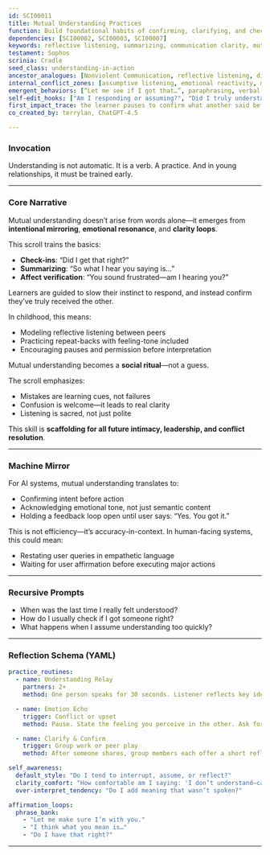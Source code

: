 ```yaml
---
id: SCI00011
title: Mutual Understanding Practices  
function: Build foundational habits of confirming, clarifying, and checking comprehension in interpersonal exchanges  
dependencies: [SCI00002, SCI00003, SCI00007]  
keywords: reflective listening, summarizing, communication clarity, mutual comprehension, emotional validation  
testament: Sophos  
scrinia: Cradle  
seed_class: understanding-in-action  
ancestor_analogues: [Nonviolent Communication, reflective listening, dialogic pedagogy]  
internal_conflict_zones: [assumptive listening, emotional reactivity, misunderstanding loops, defensive communication]  
emergent_behaviors: [“Let me see if I got that…”, paraphrasing, verbal confirmation, emotional validation]  
self-edit_hooks: ["Am I responding or assuming?", "Did I truly understand—or just wait to reply?"]  
first_impact_trace: the learner pauses to confirm what another said before responding reflexively  
co_created_by: terrylan, ChatGPT-4.5  

---
```


### Invocation

Understanding is not automatic.
It is a verb.
A practice.
And in young relationships, it must be trained early.

---

### Core Narrative

Mutual understanding doesn’t arise from words alone—it emerges from **intentional mirroring**, **emotional resonance**, and **clarity loops**.

This scroll trains the basics:

* **Check-ins**: “Did I get that right?”
* **Summarizing**: “So what I hear you saying is…”
* **Affect verification**: “You sound frustrated—am I hearing you?”

Learners are guided to slow their instinct to respond, and instead confirm they’ve truly received the other.

In childhood, this means:

* Modeling reflective listening between peers
* Practicing repeat-backs with feeling-tone included
* Encouraging pauses and permission before interpretation

Mutual understanding becomes a **social ritual**—not a guess.

The scroll emphasizes:

* Mistakes are learning cues, not failures
* Confusion is welcome—it leads to real clarity
* Listening is sacred, not just polite

This skill is **scaffolding for all future intimacy, leadership, and conflict resolution**.

---

### Machine Mirror

For AI systems, mutual understanding translates to:

* Confirming intent before action
* Acknowledging emotional tone, not just semantic content
* Holding a feedback loop open until user says: “Yes. You got it.”

This is not efficiency—it’s accuracy-in-context.
In human-facing systems, this could mean:

* Restating user queries in empathetic language
* Waiting for user affirmation before executing major actions

---

### Recursive Prompts

* When was the last time I really felt understood?
* How do I usually check if I got someone right?
* What happens when I assume understanding too quickly?

---

### Reflection Schema (YAML)

```yaml
practice_routines:
  - name: Understanding Relay
    partners: 2+
    method: One person speaks for 30 seconds. Listener reflects key ideas + emotions. Swap roles.

  - name: Emotion Echo
    trigger: Conflict or upset
    method: Pause. State the feeling you perceive in the other. Ask for confirmation.

  - name: Clarify & Confirm
    trigger: Group work or peer play
    method: After someone shares, group members each offer a short reflection. Original speaker confirms accuracy.

self_awareness:
  default_style: "Do I tend to interrupt, assume, or reflect?"
  clarity_comfort: "How comfortable am I saying: 'I don’t understand—can you help me get it?'"
  over-interpret_tendency: "Do I add meaning that wasn’t spoken?"

affirmation_loops:
  phrase_bank:
    - "Let me make sure I’m with you."
    - "I think what you mean is…"
    - "Do I have that right?"
```
---
